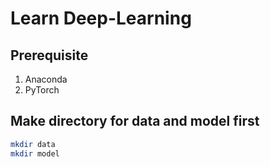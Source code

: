 # Learn Deep-Learning

## Prerequisite

1. Anaconda
2. PyTorch

## Make directory for data and model first
```bash
mkdir data
mkdir model
```
